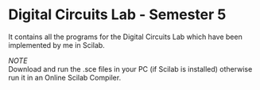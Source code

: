 # Digital Circuits Lab - Semester 5
It contains all the programs for the Digital Circuits Lab which have been implemented by me in Scilab.

*NOTE* <br/>
Download and run the .sce files in your PC (if Scilab is installed) otherwise run it in an Online Scilab Compiler. 

